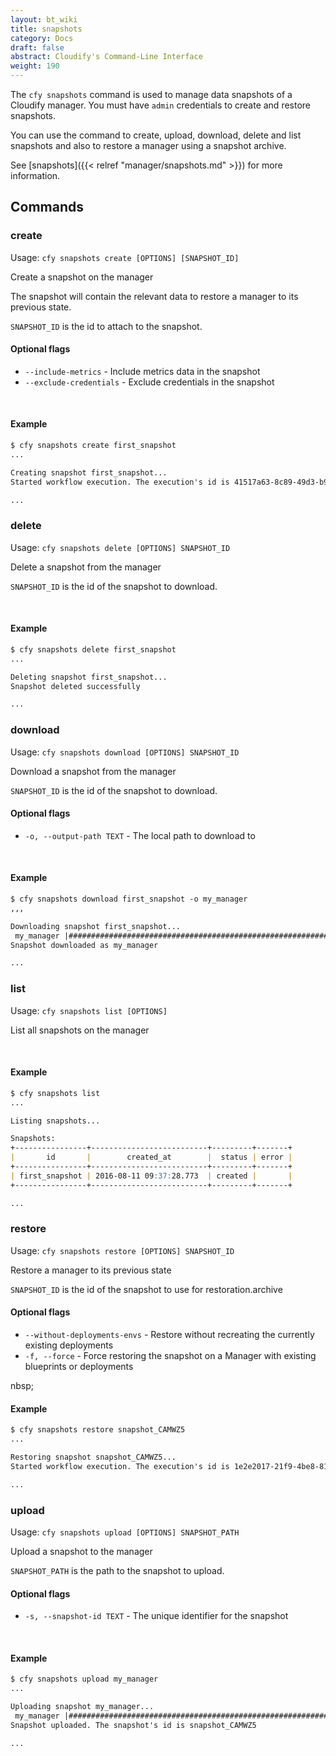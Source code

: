 ```yaml
---
layout: bt_wiki
title: snapshots
category: Docs
draft: false
abstract: Cloudify's Command-Line Interface
weight: 190
---
```


The `cfy snapshots` command is used to manage data snapshots of a Cloudify manager. You must have `admin` credentials to create and restore snapshots.

You can use the command to create, upload, download, delete and list snapshots and also to restore a manager using a snapshot archive.

See [snapshots]({{< relref "manager/snapshots.md" >}}) for more information.


## Commands

### create

Usage: `cfy snapshots create [OPTIONS] [SNAPSHOT_ID]`

Create a snapshot on the manager

The snapshot will contain the relevant data to restore a manager to its
previous state.

`SNAPSHOT_ID` is the id to attach to the snapshot.

#### Optional flags

* `--include-metrics` - Include metrics data in the snapshot
* `--exclude-credentials` - 
						Exclude credentials in the snapshot


&nbsp;
#### Example

```markdown
$ cfy snapshots create first_snapshot
...

Creating snapshot first_snapshot...
Started workflow execution. The execution's id is 41517a63-8c89-49d3-b9bc-bd357b22a4ee

...
```

### delete

Usage: `cfy snapshots delete [OPTIONS] SNAPSHOT_ID`

Delete a snapshot from the manager

`SNAPSHOT_ID` is the id of the snapshot to download.


&nbsp;
#### Example

```markdown
$ cfy snapshots delete first_snapshot
...

Deleting snapshot first_snapshot...
Snapshot deleted successfully

...
```

### download

Usage: `cfy snapshots download [OPTIONS] SNAPSHOT_ID`

Download a snapshot from the manager

`SNAPSHOT_ID` is the id of the snapshot to download.

#### Optional flags

* `-o, --output-path TEXT` - The local path to download to


&nbsp;
#### Example

```markdown
$ cfy snapshots download first_snapshot -o my_manager
,,,

Downloading snapshot first_snapshot...
 my_manager |##########################################################| 100.0%
Snapshot downloaded as my_manager

...
```


### list

Usage: `cfy snapshots list [OPTIONS]`

List all snapshots on the manager


&nbsp;
#### Example

```markdown
$ cfy snapshots list
...

Listing snapshots...

Snapshots:
+----------------+--------------------------+---------+-------+
|       id       |        created_at        |  status | error |
+----------------+--------------------------+---------+-------+
| first_snapshot | 2016-08-11 09:37:28.773  | created |       |
+----------------+--------------------------+---------+-------+

...
```


### restore

Usage: `cfy snapshots restore [OPTIONS] SNAPSHOT_ID`

Restore a manager to its previous state

`SNAPSHOT_ID` is the id of the snapshot to use for restoration.archive


#### Optional flags

* `--without-deployments-envs` - 
						Restore without recreating the currently existing
                        deployments
* `-f, --force` - 		Force restoring the snapshot on a Manager with 
						existing blueprints or deployments


nbsp;
#### Example

```markdown
$ cfy snapshots restore snapshot_CAMWZ5
...

Restoring snapshot snapshot_CAMWZ5...
Started workflow execution. The execution's id is 1e2e2017-21f9-4be8-81b8-3ee091b924a0

...
```


### upload

Usage: `cfy snapshots upload [OPTIONS] SNAPSHOT_PATH`

Upload a snapshot to the manager

`SNAPSHOT_PATH` is the path to the snapshot to upload.

#### Optional flags

* `-s, --snapshot-id TEXT` - 
						The unique identifier for the snapshot


&nbsp;
#### Example

```markdown
$ cfy snapshots upload my_manager
...

Uploading snapshot my_manager...
 my_manager |##########################################################| 100.0%
Snapshot uploaded. The snapshot's id is snapshot_CAMWZ5

...
```